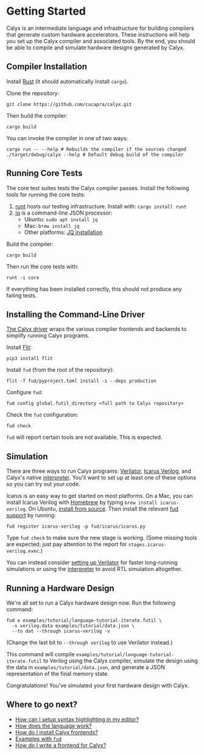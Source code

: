 # Getting Started

Calyx is an intermediate language and infrastructure for building compilers
that generate custom hardware accelerators.
These instructions will help you set up the Calyx compiler and associated
tools.
By the end, you should be able to compile and simulate hardware designs
generated by Calyx.

## Compiler Installation

Install [Rust][rust] (it should automatically install `cargo`).

Clone the repository:
```
git clone https://github.com/cucapra/calyx.git
```
Then build the compiler:
```
cargo build
```

You can invoke the compiler in one of two ways:
```
cargo run -- --help # Rebuilds the compiler if the sources changed
./target/debug/calyx --help # Default debug build of the compiler
```

## Running Core Tests

The core test suites tests the Calyx compiler passes.
Install the following tools for running the core tests:
  1. [runt][] hosts our testing infrastructure. Install with:
  `cargo install runt`
  2. [jq][] is a command-line JSON processor:
     * Ubuntu: `sudo apt install jq`
     * Mac: `brew install jq`
     * Other platforms: [JQ installation][jq-install]

Build the compiler:
```
cargo build
```
Then run the core tests with:
```
runt -i core
```

If everything has been installed correctly, this should not produce any failing
tests.

## Installing the Command-Line Driver

[The Calyx driver](./fud) wraps the various compiler frontends and
backends to simplify running Calyx programs.

Install [Flit][]:
```
pip3 install flit
```

Install `fud` (from the root of the repository):
```
flit -f fud/pyproject.toml install -s --deps production
```
Configure `fud`:
```
fud config global.futil_directory <full path to Calyx repository>
```
Check the `fud` configuration:
```
fud check
```

`fud` will report certain tools are not available. This is expected.

## Simulation

There are three ways to run Calyx programs:
[Verilator][], [Icarus Verilog][], and Calyx's native [interpreter][].
You'll want to set up at least one of these options so you can try out your code.

Icarus is an easy way to get started on most platforms.
On a Mac, you can install Icarus Verilog with [Homebrew][] by typing `brew install icarus-verilog`.
On Ubuntu, [install from source][icarus-install-source].
Then install the relevant [fud support][fud-icarus] by running:

    fud register icarus-verilog -p fud/icarus/icarus.py

Type `fud check` to make sure the new stage is working.
(Some missing tools are expected; just pay attention to the report for `stages.icarus-verilog.exec`.)

You can instead consider [setting up Verilator][fud-verilator] for faster long-running simulations or using the [interpreter][] to avoid RTL simulation altogether.

## Running a Hardware Design

We're all set to run a Calyx hardware design now. Run the following command:
```
fud e examples/tutorial/language-tutorial-iterate.futil \
  -s verilog.data examples/tutorial/data.json \
  --to dat --through icarus-verilog -v
```

(Change the last bit to `--through verilog` to use Verilator instead.)

This command will compile `examples/tutorial/language-tutorial-iterate.futil` to Verilog
using the Calyx compiler, simulate the design using the data in `examples/tutorial/data.json`, and generate a JSON representation of the
final memory state.

Congratulations! You've simulated your first hardware design with Calyx.

## Where to go next?

- [How can I setup syntax highlighting in my editor?](./tools/editor-highlighting.md)
- [How does the language work?](./tutorial/language-tut.md)
- [How do I install Calyx frontends?](./fud/index.html#dahlia-fronted)
- [Examples with `fud`](./fud/examples.md)
- [How do I write a frontend for Calyx?](./tutorial/frontend-tut.md)


[rust]: https://doc.rust-lang.org/cargo/getting-started/installation.html
[runt]: https://github.com/rachitnigam/runt
[vcdump]: https://github.com/sgpthomas/vcdump
[verilator]: https://www.veripool.org/wiki/verilator
[verilator-install]: https://www.veripool.org/projects/verilator/wiki/Installing
[icarus verilog]: http://iverilog.icarus.com
[jq]: https://stedolan.github.io/jq/
[jq-install]: https://stedolan.github.io/jq/
[frontends]: ./frontends/index.md
[calyx-py]: ./calyx-py.md
[flit]: https://flit.readthedocs.io/en/latest/
[vcd]: https://en.wikipedia.org/wiki/Value_change_dump
[dahlia]: https://github.com/cucapra/dahlia
[dahlia-install]: https://github.com/cucapra/dahlia#set-it-up
[sbt]: https://www.scala-sbt.org/download.html
[interpreter]: ./interpreter.md
[homebrew]: https://brew.sh
[fud-icarus]: ./fud/index.md#icarus-verilog
[fud-verilator]: ./fud/index.md#verilator
[icarus-install-source]: https://iverilog.fandom.com/wiki/Installation_Guide#Installation_From_Source
